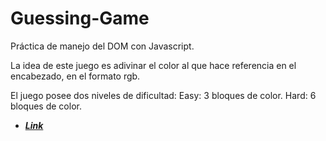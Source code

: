 # Guessing-Game

Práctica de manejo del DOM con Javascript.

La idea de este juego es adivinar el color al que hace referencia en el encabezado, en el formato rgb.

El juego posee dos niveles de dificultad:
  Easy: 3 bloques de color.
  Hard: 6 bloques de color.
  
  - [___Link___](https://superlative-begonia-b1e7b0.netlify.app/)
